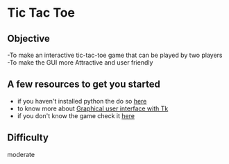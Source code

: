 # Tic Tac Toe


## Objective
  -To make an interactive tic-tac-toe game that can be played by two players
  -To make the GUI more Attractive and user friendly


## A few resources to get you started

- if you haven't installed python the do so [here](https://www.python.org/downloads)
- to know more about [Graphical user interface with Tk](https://docs.python.org/3/library/tk.html)
- if you don't know the game check it [here](https://playtictactoe.org)



## Difficulty
moderate 
